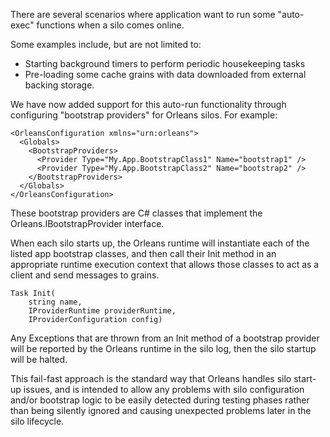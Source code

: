 There are several scenarios where application want to run some "auto-exec" functions when a silo comes online. 

Some examples include, but are not limited to: 
* Starting background timers to perform periodic housekeeping tasks 
* Pre-loading some cache grains with data downloaded from external backing storage. 

We have now added support for this auto-run functionality through configuring "bootstrap providers" for Orleans silos. For example:

    <OrleansConfiguration xmlns="urn:orleans">
      <Globals>
        <BootstrapProviders>
          <Provider Type="My.App.BootstrapClass1" Name="bootstrap1" />
          <Provider Type="My.App.BootstrapClass2" Name="bootstrap2" />
        </BootstrapProviders>
      </Globals>
    </OrleansConfiguration>

 These bootstrap providers are C# classes that implement the Orleans.IBootstrapProvider interface.

When each silo starts up, the Orleans runtime will instantiate each of the listed app bootstrap classes, and then call their Init method in an appropriate runtime execution context that allows those classes to act as a client and send messages to grains.

    Task Init(
        string name, 
        IProviderRuntime providerRuntime, 
        IProviderConfiguration config)

Any Exceptions that are thrown from an Init method of a bootstrap provider will be reported by the Orleans runtime in the silo log, then the silo startup will be halted. 

This fail-fast approach is the standard way that Orleans handles silo start-up issues, and is intended to allow any problems with silo configuration and/or bootstrap logic to be easily detected during testing phases rather than being silently ignored and causing unexpected problems later in the silo lifecycle.
